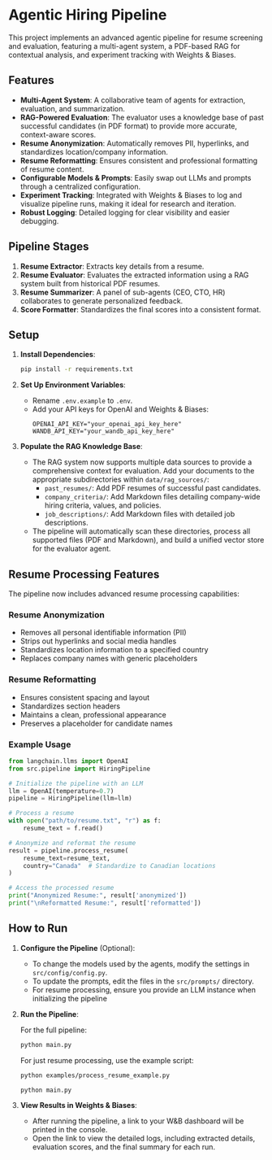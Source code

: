 # Agentic Hiring Pipeline

This project implements an advanced agentic pipeline for resume screening and evaluation, featuring a multi-agent system, a PDF-based RAG for contextual analysis, and experiment tracking with Weights & Biases.

## Features

- **Multi-Agent System**: A collaborative team of agents for extraction, evaluation, and summarization.
- **RAG-Powered Evaluation**: The evaluator uses a knowledge base of past successful candidates (in PDF format) to provide more accurate, context-aware scores.
- **Resume Anonymization**: Automatically removes PII, hyperlinks, and standardizes location/company information.
- **Resume Reformatting**: Ensures consistent and professional formatting of resume content.
- **Configurable Models & Prompts**: Easily swap out LLMs and prompts through a centralized configuration.
- **Experiment Tracking**: Integrated with Weights & Biases to log and visualize pipeline runs, making it ideal for research and iteration.
- **Robust Logging**: Detailed logging for clear visibility and easier debugging.

## Pipeline Stages

1.  **Resume Extractor**: Extracts key details from a resume.
2.  **Resume Evaluator**: Evaluates the extracted information using a RAG system built from historical PDF resumes.
3.  **Resume Summarizer**: A panel of sub-agents (CEO, CTO, HR) collaborates to generate personalized feedback.
4.  **Score Formatter**: Standardizes the final scores into a consistent format.

## Setup

1.  **Install Dependencies**:
    ```bash
    pip install -r requirements.txt
    ```

2.  **Set Up Environment Variables**:
    - Rename `.env.example` to `.env`.
    - Add your API keys for OpenAI and Weights & Biases:
      ```
      OPENAI_API_KEY="your_openai_api_key_here"
      WANDB_API_KEY="your_wandb_api_key_here"
      ```

3.  **Populate the RAG Knowledge Base**:
    - The RAG system now supports multiple data sources to provide a comprehensive context for evaluation. Add your documents to the appropriate subdirectories within `data/rag_sources/`:
      - `past_resumes/`: Add PDF resumes of successful past candidates.
      - `company_criteria/`: Add Markdown files detailing company-wide hiring criteria, values, and policies.
      - `job_descriptions/`: Add Markdown files with detailed job descriptions.
    - The pipeline will automatically scan these directories, process all supported files (PDF and Markdown), and build a unified vector store for the evaluator agent.

## Resume Processing Features

The pipeline now includes advanced resume processing capabilities:

### Resume Anonymization
- Removes all personal identifiable information (PII)
- Strips out hyperlinks and social media handles
- Standardizes location information to a specified country
- Replaces company names with generic placeholders

### Resume Reformatting
- Ensures consistent spacing and layout
- Standardizes section headers
- Maintains a clean, professional appearance
- Preserves a placeholder for candidate names

### Example Usage

```python
from langchain.llms import OpenAI
from src.pipeline import HiringPipeline

# Initialize the pipeline with an LLM
llm = OpenAI(temperature=0.7)
pipeline = HiringPipeline(llm=llm)

# Process a resume
with open("path/to/resume.txt", "r") as f:
    resume_text = f.read()

# Anonymize and reformat the resume
result = pipeline.process_resume(
    resume_text=resume_text,
    country="Canada"  # Standardize to Canadian locations
)

# Access the processed resume
print("Anonymized Resume:", result['anonymized'])
print("\nReformatted Resume:", result['reformatted'])
```

## How to Run

1.  **Configure the Pipeline** (Optional):
    - To change the models used by the agents, modify the settings in `src/config/config.py`.
    - To update the prompts, edit the files in the `src/prompts/` directory.
    - For resume processing, ensure you provide an LLM instance when initializing the pipeline

2.  **Run the Pipeline**:

    For the full pipeline:
    ```bash
    python main.py
    ```
    
    For just resume processing, use the example script:
    ```bash
    python examples/process_resume_example.py
    ```
    ```bash
    python main.py
    ```

3.  **View Results in Weights & Biases**:
    - After running the pipeline, a link to your W&B dashboard will be printed in the console.
    - Open the link to view the detailed logs, including extracted details, evaluation scores, and the final summary for each run.
